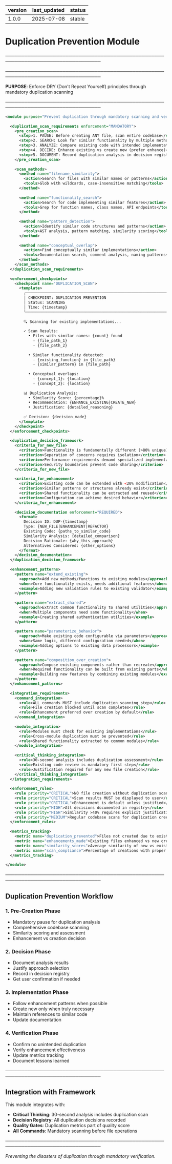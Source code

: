 | version | last_updated | status |
|---------|--------------|--------|
| 1.0.0   | 2025-07-08   | stable |

# Duplication Prevention Module

────────────────────────────────────────────────────────────────────────────────


────────────────────────────────────────────────────────────────────────────────

**PURPOSE**: Enforce DRY (Don't Repeat Yourself) principles through mandatory duplication scanning

────────────────────────────────────────────────────────────────────────────────

```xml
<module purpose="Prevent duplication through mandatory scanning and verification">
  
  <duplication_scan_requirements enforcement="MANDATORY">
    <pre_creation_scan>
      <step>1. PAUSE: Before creating ANY file, scan entire codebase</step>
      <step>2. SEARCH: Look for similar functionality by multiple methods</step>
      <step>3. ANALYZE: Compare existing code with intended implementation</step>
      <step>4. DECIDE: Enhance existing vs create new (prefer enhance)</step>
      <step>5. DOCUMENT: Record duplication analysis in decision registry</step>
    </pre_creation_scan>
    
    <scan_methods>
      <method name="filename_similarity">
        <action>Search for files with similar names or patterns</action>
        <tools>Glob with wildcards, case-insensitive matching</tools>
      </method>
      
      <method name="functionality_search">
        <action>Search for code implementing similar features</action>
        <tools>Grep for function names, class names, API endpoints</tools>
      </method>
      
      <method name="pattern_detection">
        <action>Identify similar code structures and patterns</action>
        <tools>AST analysis, pattern matching, similarity scoring</tools>
      </method>
      
      <method name="conceptual_overlap">
        <action>Find conceptually similar implementations</action>
        <tools>Documentation search, comment analysis, naming patterns</tools>
      </method>
    </scan_methods>
  </duplication_scan_requirements>
  
  <enforcement_checkpoints>
    <checkpoint name="DUPLICATION_SCAN">
      <template>
        ┌─────────────────────────────────────────────────────────────┐
        │ CHECKPOINT: DUPLICATION PREVENTION                          │
        │ Status: SCANNING                                            │
        │ Time: {timestamp}                                           │
        └─────────────────────────────────────────────────────────────┘
        
        🔍 Scanning for existing implementations...
        
        ✓ Scan Results:
          • Files with similar names: {count} found
            - {file_path_1}
            - {file_path_2}
          
          • Similar functionality detected:
            - {existing_function} in {file_path}
            - {similar_pattern} in {file_path}
          
          • Conceptual overlaps:
            - {concept_1}: {location}
            - {concept_2}: {location}
        
        📊 Duplication Analysis:
          • Similarity Score: {percentage}%
          • Recommendation: {ENHANCE_EXISTING|CREATE_NEW}
          • Justification: {detailed_reasoning}
        
        ✅ Decision: {decision_made}
      </template>
    </checkpoint>
  </enforcement_checkpoints>
  
  <duplication_decision_framework>
    <criteria_for_new_file>
      <criterion>Functionality is fundamentally different (>80% unique)</criterion>
      <criterion>Separation of concerns requires isolation</criterion>
      <criterion>Performance requirements demand specialized implementation</criterion>
      <criterion>Security boundaries prevent code sharing</criterion>
    </criteria_for_new_file>
    
    <criteria_for_enhancement>
      <criterion>Existing code can be extended with <20% modification</criterion>
      <criterion>Similar patterns or structures already exist</criterion>
      <criterion>Shared functionality can be extracted and reused</criterion>
      <criterion>Configuration can achieve desired behavior</criterion>
    </criteria_for_enhancement>
    
    <decision_documentation enforcement="REQUIRED">
      <format>
        Decision ID: DUP-{timestamp}
        Type: {NEW_FILE|ENHANCEMENT|REFACTOR}
        Existing Code: {paths_to_similar_code}
        Similarity Analysis: {detailed_comparison}
        Decision Rationale: {why_this_approach}
        Alternatives Considered: {other_options}
      </format>
    </decision_documentation>
  </duplication_decision_framework>
  
  <enhancement_patterns>
    <pattern name="extend_existing">
      <approach>Add new methods/functions to existing modules</approach>
      <when>Core functionality exists, needs additional features</when>
      <example>Adding new validation rules to existing validator</example>
    </pattern>
    
    <pattern name="extract_shared">
      <approach>Extract common functionality to shared utilities</approach>
      <when>Multiple components need same functionality</when>
      <example>Creating shared authentication utilities</example>
    </pattern>
    
    <pattern name="parameterize_behavior">
      <approach>Make existing code configurable via parameters</approach>
      <when>Same logic, different configuration needed</when>
      <example>Adding options to existing data processors</example>
    </pattern>
    
    <pattern name="composition_over_creation">
      <approach>Compose existing components rather than recreate</approach>
      <when>Required functionality can be built from existing parts</when>
      <example>Building new features by combining existing modules</example>
    </pattern>
  </enhancement_patterns>
  
  <integration_requirements>
    <command_integration>
      <rule>ALL commands MUST include duplication scanning step</rule>
      <rule>File creation blocked until scan completes</rule>
      <rule>Enhancement preferred over creation by default</rule>
    </command_integration>
    
    <module_integration>
      <rule>Modules must check for existing implementations</rule>
      <rule>Cross-module duplication must be prevented</rule>
      <rule>Shared functionality extracted to common modules</rule>
    </module_integration>
    
    <critical_thinking_integration>
      <rule>30-second analysis includes duplication assessment</rule>
      <rule>Existing code review is mandatory first step</rule>
      <rule>Justification required for any new file creation</rule>
    </critical_thinking_integration>
  </integration_requirements>
  
  <enforcement_rules>
    <rule priority="CRITICAL">NO file creation without duplication scan</rule>
    <rule priority="CRITICAL">Scan results MUST be displayed to user</rule>
    <rule priority="CRITICAL">Enhancement is default unless justified</rule>
    <rule priority="HIGH">All decisions documented in registry</rule>
    <rule priority="HIGH">Similarity >40% requires explicit justification</rule>
    <rule priority="MEDIUM">Regular codebase scans for duplication creep</rule>
  </enforcement_rules>
  
  <metrics_tracking>
    <metric name="duplication_prevented">Files not created due to existing code</metric>
    <metric name="enhancements_made">Existing files enhanced vs new created</metric>
    <metric name="similarity_scores">Average similarity of new vs existing code</metric>
    <metric name="scan_compliance">Percentage of creations with proper scanning</metric>
  </metrics_tracking>
  
</module>
```

────────────────────────────────────────────────────────────────────────────────

## Duplication Prevention Workflow

### 1. Pre-Creation Phase
- Mandatory pause for duplication analysis
- Comprehensive codebase scanning
- Similarity scoring and assessment
- Enhancement vs creation decision

### 2. Decision Phase
- Document analysis results
- Justify approach selection
- Record in decision registry
- Get user confirmation if needed

### 3. Implementation Phase
- Follow enhancement patterns when possible
- Create new only when truly necessary
- Maintain references to similar code
- Update documentation

### 4. Verification Phase
- Confirm no unintended duplication
- Verify enhancement effectiveness
- Update metrics tracking
- Document lessons learned

────────────────────────────────────────────────────────────────────────────────

## Integration with Framework

This module integrates with:
- **Critical Thinking**: 30-second analysis includes duplication scan
- **Decision Registry**: All duplication decisions recorded
- **Quality Gates**: Duplication metrics part of quality score
- **All Commands**: Mandatory scanning before file operations

────────────────────────────────────────────────────────────────────────────────

*Preventing the disasters of duplication through mandatory verification.*